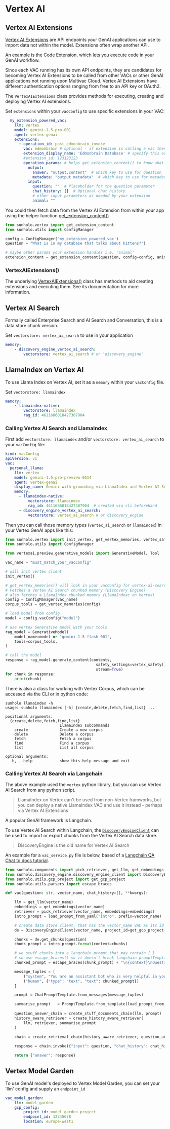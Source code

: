 # Vertex AI

## Vertex AI Extensions

[Vertex AI Extensions](https://cloud.google.com/vertex-ai/generative-ai/docs/extensions/overview) are API endpoints your GenAI applications can use to import data not within the model.  Extensions often wrap another API.  

An example is the Code Extension, which lets you execute code in your GenAI workflow. 

Since each VAC running has its own API endpoints, they are candidates for becoming Vertex AI Extensions to be called from other VACs or other GenAI applications not running upon Multivac Cloud.  Vertex AI Extensions have different authentication options ranging from free to an API key or OAuth2.  

The `VertexAIExtensions` class provides methods for executing, creating and deploying Vertex AI extensions. 

Set `extensions` within your `vacConfig` to use specific extensions in your VAC:

```yaml
  my_extension_powered_vac:
    llm: vertex
    model: gemini-1.5-pro-001
    agent: vertex-genai
    extensions:
      - operation_id: post_edmonbrain_invoke
        vac: edmonbrain # optional - if extension is calling a vac then this is used to determine the URL for the extension
        extension_display_name: 'Edmonbrain Database' # specify this or extension_id
        #extension_id: 123123123
        operation_params: # helps get_extension_content() to know what schema will send in data and how to parse it out its reply
          output:
            answer: "output.content"  # which key to use for question
            metadata: "output.metadata"  # which key to use for metadata
          input:
            question: ""  # Placeholder for the question parameter
            chat_history: []  # Optional chat history
            # other input parameters as needed by your extension
            animal: ""
```

You could then fetch data from the Vertex AI Extension from within your app using the helper function [get_extension_content()](../sunholo/vertex/extensions_call)

```python
from sunholo.vertex import get_extension_content
from sunholo.utils import ConfigManager

config = ConfigManager('my_extension_powered_vac')
question = "What is in my database that talks about kittens?")

# maybe other params your extension handles i.e. 'animal'
extension_content = get_extension_content(question, config=config, animal="cat")
```

### VertexAIExtensions()

The underlying [VertexAIExtensions()](../sunholo/vertex/extensions_class) class has methods to aid creating extensions and executing them. See its documentation for more information.

## Vertex AI Search

Formally called Enterprise Search and AI Search and Conversation, this is a data store chunk version.

Set `vectorstore: vertex_ai_search` to use in your application

```yaml
memory:
    - discovery_engine_vertex_ai_search:
        vectorstore: vertex_ai_search # or 'discovery_engine'
```

## LlamaIndex on Vertex AI

To use Llama Index on Vertex AI, set it as a `memory` within your `vacConfig` file.

Set `vectorstore: llamaindex`

```yaml
memory:
    - llamaindex-native:
        vectorstore: llamaindex
        rag_id: 4611686018427387904 
```


### Calling Vertex AI Search and LlamaIndex

First add `vectorstore: llamaindex` and/or `vectorstore: vertex_ai_search` to your `vacConfig` file:

```yaml
kind: vacConfig
apiVersion: v1
vac:
  personal_llama:
    llm: vertex
    model: gemini-1.5-pro-preview-0514
    agent: vertex-genai
    display_name: Gemini with grounding via LlamaIndex and Vertex AI Search
    memory:
      - llamaindex-native:
          vectorstore: llamaindex
          rag_id: 4611686018427387904  # created via cli beforehand
      - discovery_engine_vertex_ai_search:
          vectorstore: vertex_ai_search # or discovery_engine
```

Then you can call those memory types (`vertex_ai_search` or `llamaindex`) in your Vertex GenAI apps like this:

```python
from sunholo.vertex import init_vertex, get_vertex_memories, vertex_safety
from sunholo.utils import ConfigManager

from vertexai.preview.generative_models import GenerativeModel, Tool

vac_name = "must_match_your_vacConfig"

# will init vertex client
init_vertex()

# get_vertex_memories() will look in your vacConfig for vertex-ai-search and llamaindex vectorstores
# Fetches a Vertex AI Search chunked memory (Discovery Engine)
# also fetches a LlamaIndex chunked memory (LlamaIndexc on Vertex)
config = ConfigManager(vac_name)
corpus_tools = get_vertex_memories(config)

# load model from config
model = config.vacConfig("model")

# use vertex Generative model with your tools
rag_model = GenerativeModel(
    model_name=model or "gemini-1.5-flash-001", 
    tools=corpus_tools,
)

# call the model
response = rag_model.generate_content(contents, 
                                        safety_settings=vertex_safety(),
                                        stream=True)
for chunk in response:
    print(chunk)

```

There is also a class for working with Vertex Corpus, which can be accessed via the CLI or in python code:

```shell
sunholo llamaindex -h  
usage: sunholo llamaindex [-h] {create,delete,fetch,find,list} ...

positional arguments:
  {create,delete,fetch,find,list}
                        LlamaIndex subcommands
    create              Create a new corpus
    delete              Delete a corpus
    fetch               Fetch a corpus
    find                Find a corpus
    list                List all corpus

optional arguments:
  -h, --help            show this help message and exit
```

### Calling Vertex AI Search via Langchain

The above example used the `vertex` python library, but you can use Vertex AI Search from any python script.  

> LlamaIndex on Vertex can't be used from non-Vertex framworks, but you can deploy a native LlamaIndex VAC and use it instead - perhaps via Vertex AI Extensions

A popular GenAI framework is Langchain.

To use Vertex AI Search within Langchain, the [`DiscoveryEngineClient`](../sunholo/discovery_engine/discovery_engine_client/) can be used to import or export chunks from the Vertex AI Search data store.

> DiscoveryEngine is the old name for Vertex AI Search

An example for a `vac_service.py` file is below, based of a [Langchain QA Chat to docs tutorial](https://python.langchain.com/v0.2/docs/how_to/qa_chat_history_how_to).

```python
from sunholo.components import pick_retriever, get_llm, get_embeddings
from sunholo.discovery_engine.discovery_engine_client import DiscoveryEngineClient
from sunholo.utils.gcp_project import get_gcp_project
from sunholo.utils.parsers import escape_braces

def vac(question: str, vector_name, chat_history=[], **kwargs):

    llm = get_llm(vector_name)
    embeddings = get_embeddings(vector_name)
    retriever = pick_retriever(vector_name, embeddings=embeddings)
    intro_prompt = load_prompt_from_yaml("intro", prefix=vector_name)

    # create data store client, that has the vector_name VAC as its id
    de = DiscoveryEngineClient(vector_name, project_id=get_gcp_project())

    chunks = de.get_chunks(question)
    chunk_prompt = intro_prompt.format(context=chunks)

    # we stuff chunks into a langchain prompt that may contain { } 
    # so use escape_braces() so it doesn't break langchain promptTemplate
    chunked_prompt = escape_braces(chunk_prompt) + "\n{context}\nQuestion:{input}\nYour Answer:\n"

    message_tuples = [
        ("system", "You are an assistant bot who is very helpful in your answers"),
        ("human", {"type": "text", "text": chunked_prompt})
    ]

    prompt = ChatPromptTemplate.from_messages(message_tuples)

    summarise_prompt   = PromptTemplate.from_template(load_prompt_from_yaml("summarise", prefix=vector_name))
    
    question_answer_chain = create_stuff_documents_chain(llm, prompt)
    history_aware_retriever = create_history_aware_retriever(
        llm, retriever, summarise_prompt
    )

    chain = create_retrieval_chain(history_aware_retriever, question_answer_chain)
    
    response = chain.invoke({"input": question, "chat_history": chat_history})

    return {"answer": response}
```


## Vertex Model Garden

To use GenAI model's deployed to Vertex Model Garden, you can set your 'llm' config and supply an `endpoint_id`

```yaml
vac_model_garden:
    llm: model_garden
    gcp_config:
        project_id: model_garden_project
        endpoint_id: 12345678
        location: europe-west1
```
